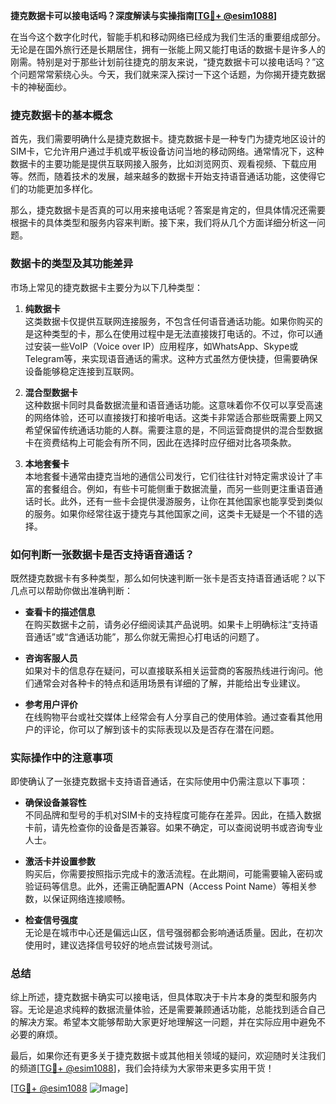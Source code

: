 **捷克数据卡可以接电话吗？深度解读与实操指南[[TG💪+ @esim1088](https://t.me/s/esim1088)]**

在当今这个数字化时代，智能手机和移动网络已经成为我们生活的重要组成部分。无论是在国外旅行还是长期居住，拥有一张能上网又能打电话的数据卡是许多人的刚需。特别是对于那些计划前往捷克的朋友来说，“捷克数据卡可以接电话吗？”这个问题常常萦绕心头。今天，我们就来深入探讨一下这个话题，为你揭开捷克数据卡的神秘面纱。

### 捷克数据卡的基本概念

首先，我们需要明确什么是捷克数据卡。捷克数据卡是一种专门为捷克地区设计的SIM卡，它允许用户通过手机或平板设备访问当地的移动网络。通常情况下，这种数据卡的主要功能是提供互联网接入服务，比如浏览网页、观看视频、下载应用等。然而，随着技术的发展，越来越多的数据卡开始支持语音通话功能，这使得它们的功能更加多样化。

那么，捷克数据卡是否真的可以用来接电话呢？答案是肯定的，但具体情况还需要根据卡的具体类型和服务内容来判断。接下来，我们将从几个方面详细分析这一问题。

### 数据卡的类型及其功能差异

市场上常见的捷克数据卡主要分为以下几种类型：

1. **纯数据卡**  
   这类数据卡仅提供互联网连接服务，不包含任何语音通话功能。如果你购买的是这种类型的卡，那么在使用过程中是无法直接拨打电话的。不过，你可以通过安装一些VoIP（Voice over IP）应用程序，如WhatsApp、Skype或Telegram等，来实现语音通话的需求。这种方式虽然方便快捷，但需要确保设备能够稳定连接到互联网。

2. **混合型数据卡**  
   这种数据卡同时具备数据流量和语音通话功能。这意味着你不仅可以享受高速的网络体验，还可以直接拨打和接听电话。这类卡非常适合那些既需要上网又希望保留传统通话功能的人群。需要注意的是，不同运营商提供的混合型数据卡在资费结构上可能会有所不同，因此在选择时应仔细对比各项条款。

3. **本地套餐卡**  
   本地套餐卡通常由捷克当地的通信公司发行，它们往往针对特定需求设计了丰富的套餐组合。例如，有些卡可能侧重于数据流量，而另一些则更注重语音通话时长。此外，还有一些卡会提供漫游服务，让你在其他国家也能享受到类似的服务。如果你经常往返于捷克与其他国家之间，这类卡无疑是一个不错的选择。

### 如何判断一张数据卡是否支持语音通话？

既然捷克数据卡有多种类型，那么如何快速判断一张卡是否支持语音通话呢？以下几点可以帮助你做出准确判断：

- **查看卡的描述信息**  
  在购买数据卡之前，请务必仔细阅读其产品说明。如果卡上明确标注“支持语音通话”或“含通话功能”，那么你就无需担心打电话的问题了。

- **咨询客服人员**  
  如果对卡的信息存在疑问，可以直接联系相关运营商的客服热线进行询问。他们通常会对各种卡的特点和适用场景有详细的了解，并能给出专业建议。

- **参考用户评价**  
  在线购物平台或社交媒体上经常会有人分享自己的使用体验。通过查看其他用户的评论，你可以了解到该卡的实际表现以及是否存在潜在问题。

### 实际操作中的注意事项

即使确认了一张捷克数据卡支持语音通话，在实际使用中仍需注意以下事项：

- **确保设备兼容性**  
  不同品牌和型号的手机对SIM卡的支持程度可能存在差异。因此，在插入数据卡前，请先检查你的设备是否兼容。如果不确定，可以查阅说明书或咨询专业人士。

- **激活卡并设置参数**  
  购买后，你需要按照指示完成卡的激活流程。在此期间，可能需要输入密码或验证码等信息。此外，还需正确配置APN（Access Point Name）等相关参数，以保证网络连接顺畅。

- **检查信号强度**  
  无论是在城市中心还是偏远山区，信号强弱都会影响通话质量。因此，在初次使用时，建议选择信号较好的地点尝试拨号测试。

### 总结

综上所述，捷克数据卡确实可以接电话，但具体取决于卡片本身的类型和服务内容。无论是追求纯粹的数据流量体验，还是需要兼顾通话功能，总能找到适合自己的解决方案。希望本文能够帮助大家更好地理解这一问题，并在实际应用中避免不必要的麻烦。

最后，如果你还有更多关于捷克数据卡或其他相关领域的疑问，欢迎随时关注我们的频道[[TG💪+ @esim1088](https://t.me/s/esim1088)]，我们会持续为大家带来更多实用干货！ 

[[TG💪+ @esim1088](https://t.me/s/esim1088) ![Image](https://i.postimg.cc/4NQfJmqS/Snipaste-2025-05-13-00-14-12.png)]